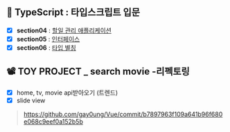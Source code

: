 ## 💠 TypeScript : 타입스크립트 입문
- [x] **section04** : [할일 관리 애플리케이션](https://github.com/gay0ung/JS_study/blob/master/TypeScript/TypeScript-%EC%BA%A1%ED%8B%B4%ED%8C%90%EA%B5%90/part1/04.project1_todo/src/index.ts)
- [x] **section05** : [인터페이스](https://github.com/gay0ung/JS_study/commit/1f4a698cf2f034c0f1195c0fd22d50efc5d3208d)
- [x] **section06** : [타입 별칭](https://github.com/gay0ung/JS_study/commit/159aa00d9343b60fc2f4bc27a58a09a585183584)

## 📽 TOY PROJECT _ search movie -리펙토링
- [x] home, tv, movie api받아오기 (트렌드)
- [x] slide view

> https://github.com/gay0ung/Vue/commit/b7897963f109a641b96f680e068c9eef0a152b5b
